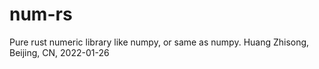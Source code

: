 # num-rs
Pure rust numeric library like numpy, or same as numpy. Huang Zhisong, Beijing, CN, 2022-01-26

